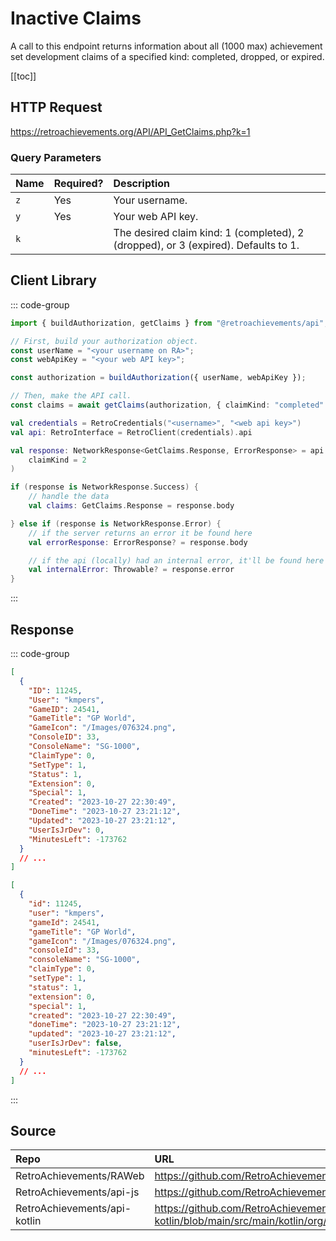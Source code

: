 <script setup>
import SampleRequest from '../components/SampleRequest.vue';
</script>

# Inactive Claims

A call to this endpoint returns information about all (1000 max) achievement set development claims of a specified kind: completed, dropped, or expired.

[[toc]]

## HTTP Request

<SampleRequest httpVerb="GET">https://retroachievements.org/API/API_GetClaims.php?k=1</SampleRequest>

### Query Parameters

| Name | Required? | Description                                                                        |
|:-----|:----------|:-----------------------------------------------------------------------------------|
| `z`  | Yes       | Your username.                                                                     |
| `y`  | Yes       | Your web API key.                                                                  |
| `k`  |           | The desired claim kind: 1 (completed), 2 (dropped), or 3 (expired). Defaults to 1. |

## Client Library

::: code-group

```ts [NodeJS]
import { buildAuthorization, getClaims } from "@retroachievements/api";

// First, build your authorization object.
const userName = "<your username on RA>";
const webApiKey = "<your web API key>";

const authorization = buildAuthorization({ userName, webApiKey });

// Then, make the API call.
const claims = await getClaims(authorization, { claimKind: "completed" });
```

```kotlin [Kotlin]
val credentials = RetroCredentials("<username>", "<web api key>")
val api: RetroInterface = RetroClient(credentials).api

val response: NetworkResponse<GetClaims.Response, ErrorResponse> = api.getClaims(
    claimKind = 2
)

if (response is NetworkResponse.Success) {
    // handle the data
    val claims: GetClaims.Response = response.body

} else if (response is NetworkResponse.Error) {
    // if the server returns an error it be found here
    val errorResponse: ErrorResponse? = response.body

    // if the api (locally) had an internal error, it'll be found here
    val internalError: Throwable? = response.error
}
```

:::

## Response

::: code-group

```json [HTTP Response]
[
  {
    "ID": 11245,
    "User": "kmpers",
    "GameID": 24541,
    "GameTitle": "GP World",
    "GameIcon": "/Images/076324.png",
    "ConsoleID": 33,
    "ConsoleName": "SG-1000",
    "ClaimType": 0,
    "SetType": 1,
    "Status": 1,
    "Extension": 0,
    "Special": 1,
    "Created": "2023-10-27 22:30:49",
    "DoneTime": "2023-10-27 23:21:12",
    "Updated": "2023-10-27 23:21:12",
    "UserIsJrDev": 0,
    "MinutesLeft": -173762
  }
  // ...
]
```

```json [NodeJS]
[
  {
    "id": 11245,
    "user": "kmpers",
    "gameId": 24541,
    "gameTitle": "GP World",
    "gameIcon": "/Images/076324.png",
    "consoleId": 33,
    "consoleName": "SG-1000",
    "claimType": 0,
    "setType": 1,
    "status": 1,
    "extension": 0,
    "special": 1,
    "created": "2023-10-27 22:30:49",
    "doneTime": "2023-10-27 23:21:12",
    "updated": "2023-10-27 23:21:12",
    "userIsJrDev": false,
    "minutesLeft": -173762
  }
  // ...
]
```

:::

## Source

| Repo                         | URL                                                                                                                  |
|:-----------------------------|:---------------------------------------------------------------------------------------------------------------------|
| RetroAchievements/RAWeb      | https://github.com/RetroAchievements/RAWeb/blob/master/public/API/API_GetClaims.php                                  |
| RetroAchievements/api-js     | https://github.com/RetroAchievements/api-js/blob/main/src/feed/getClaims.ts                                          |
| RetroAchievements/api-kotlin | https://github.com/RetroAchievements/api-kotlin/blob/main/src/main/kotlin/org/retroachivements/api/RetroInterface.kt |
